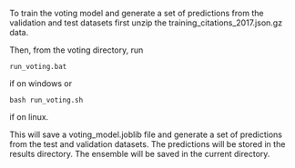 To train the voting model and generate a set of predictions from the
validation and test datasets first unzip the training_citations_2017.json.gz data.

Then, from the voting directory, run 
```
run_voting.bat 
```
if on windows or 
```
bash run_voting.sh
```
if on linux.

This will save a voting_model.joblib file and generate a set of predictions
from the test and validation datasets. The predictions will be stored in the 
results directory. The ensemble will be saved in the current directory.  
